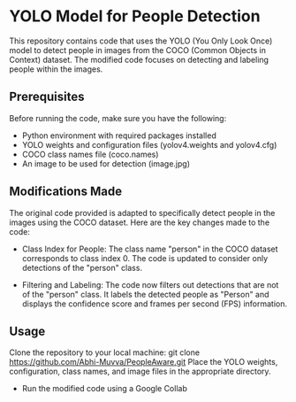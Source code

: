 # YOLO Model for People Detection
This repository contains code that uses the YOLO (You Only Look Once) model to detect people in images from the COCO (Common Objects in Context) dataset. The modified code focuses on detecting and labeling people within the images.

## Prerequisites
Before running the code, make sure you have the following:

* Python environment with required packages installed
* YOLO weights and configuration files (yolov4.weights and yolov4.cfg)
* COCO class names file (coco.names)
* An image to be used for detection (image.jpg)

## Modifications Made
The original code provided is adapted to specifically detect people in the images using the COCO dataset. Here are the key changes made to the code:

* Class Index for People:
The class name "person" in the COCO dataset corresponds to class index 0. The code is updated to consider only detections of the "person" class.

* Filtering and Labeling:
The code now filters out detections that are not of the "person" class. It labels the detected people as "Person" and displays the confidence score and frames per second (FPS) information.

## Usage
Clone the repository to your local machine: git clone https://github.com/Abhi-Muvva/PeopleAware.git
Place the YOLO weights, configuration, class names, and image files in the appropriate directory.

- Run the modified code using a Google Collab

